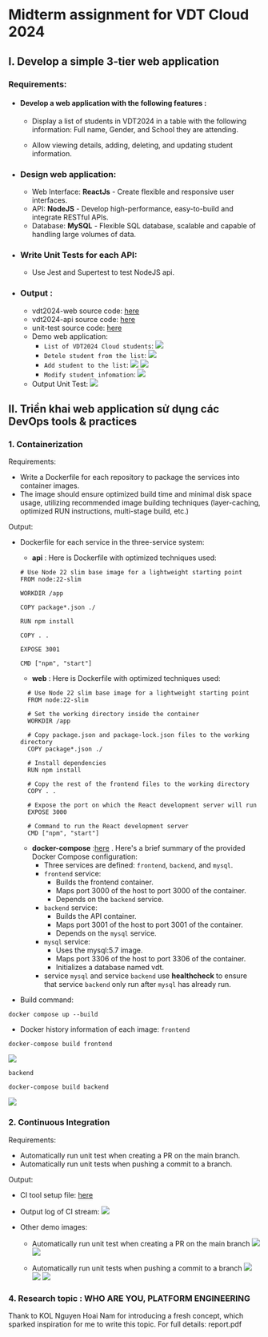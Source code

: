# Midterm assignment for VDT Cloud 2024

## I. Develop a simple 3-tier web application

### Requirements:

- #### Develop a web application with the following features :

  - Display a list of students in VDT2024 in a table with the following information: Full name, Gender, and School they are attending.

  - Allow viewing details, adding, deleting, and updating student information.

- ### Design web application:

  - Web Interface: **ReactJs** - Create flexible and responsive user interfaces.
  - API: **NodeJS** - Develop high-performance, easy-to-build and integrate RESTful APIs.
  - Database: **MySQL** - Flexible SQL database, scalable and capable of handling large volumes of data.

- ### Write Unit Tests for each API:

  - Use Jest and Supertest to test NodeJS api.

- ### Output :
  - vdt2024-web source code: [here](https://github.com/DI-huyentm/VDT_FE)
  - vdt2024-api source code: [here](https://github.com/DI-huyentm/VDT_BE)
  - unit-test source code: [here](https://github.com/DI-huyentm/VDT_BE/tree/main/test)
  - Demo web application:
    - `List of VDT2024 Cloud students`:
      <img src= images/view.png>
    - `Detele student from the list`:
      <img src= images/delete.png>
    - `Add student to the list`:
      <img src= images/add.png>
      <img src= images/add-02.png>
    - `Modify student infomation`:
      <img src= images/edit.png>
  - Output Unit Test:
    <img src= images/unit-test-pass.png>

## II. Triển khai web application sử dụng các DevOps tools & practices

### 1. Containerization

Requirements:

- Write a Dockerfile for each repository to package the services into container images.
- The image should ensure optimized build time and minimal disk space usage, utilizing recommended image building techniques (layer-caching, optimized RUN instructions, multi-stage build, etc.)

Output:

- Dockerfile for each service in the three-service system:

  - **api** : Here is Dockerfile with optimized techniques used:

  ```
  # Use Node 22 slim base image for a lightweight starting point
  FROM node:22-slim

  WORKDIR /app

  COPY package*.json ./

  RUN npm install

  COPY . .

  EXPOSE 3001

  CMD ["npm", "start"]

  ```

  - **web** : Here is Dockerfile with optimized techniques used:

  ```
    # Use Node 22 slim base image for a lightweight starting point
    FROM node:22-slim

    # Set the working directory inside the container
    WORKDIR /app

    # Copy package.json and package-lock.json files to the working directory
    COPY package*.json ./

    # Install dependencies
    RUN npm install

    # Copy the rest of the frontend files to the working directory
    COPY . .

    # Expose the port on which the React development server will run
    EXPOSE 3000

    # Command to run the React development server
    CMD ["npm", "start"]

  ```

  - **docker-compose** :[here](https://github.com/DI-huyentm/Compose-V1/blob/main/docker-compose.yml) . Here's a brief summary of the provided Docker Compose configuration:
    - Three services are defined: `frontend`, `backend`, and `mysql`.
    - `frontend` service:
      - Builds the frontend container.
      - Maps port 3000 of the host to port 3000 of the container.
      - Depends on the `backend` service.
    - `backend` service:
      - Builds the API container.
      - Maps port 3001 of the host to port 3001 of the container.
      - Depends on the `mysql` service.
    - `mysql` service:
      - Uses the mysql:5.7 image.
      - Maps port 3306 of the host to port 3306 of the container.
      - Initializes a database named vdt.
    - service `mysql` and service `backend` use **healthcheck** to ensure that service `backend` only run after `mysql` has already run.

- Build command:

```
docker compose up --build
```

- Docker history information of each image:
  `frontend`

```
docker-compose build frontend
```

<img src= images/build_img_fe.png>

`backend`

```
docker-compose build backend
```

<img src= images/build_img_be.png>

### 2. Continuous Integration

Requirements:

- Automatically run unit test when creating a PR on the main branch.
- Automatically run unit tests when pushing a commit to a branch.

Output:

- CI tool setup file: [here](https://gitlab.com/DI-huyentm/VDT_BE/-/blob/main/.gitlab-ci.yml)
- Output log of CI stream:
  <img src= images/log-ci.png>
- Other demo images:

  - Automatically run unit test when creating a PR on the main branch
    <img src= images/merge-request-to-main.png>
    <img src= images/merge-request-to-main-02.png>

  - Automatically run unit tests when pushing a commit to a branch
    <img src= images/pull-request-to-a-branch.png>
    <img src= images/pull-request-to-a-branch-02.png>
    <img src= images/pull-request-to-a-branch-03.png>

### 4. Research topic : WHO ARE YOU, PLATFORM ENGINEERING

Thank to KOL Nguyen Hoai Nam for introducing a fresh concept, which sparked inspiration for me to write this topic. For full details: report.pdf
